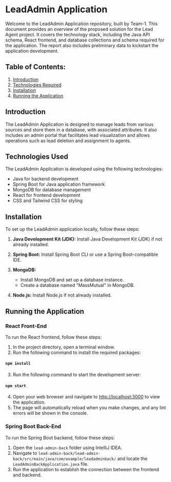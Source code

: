 # LeadAdmin Application

Welcome to the LeadAdmin Application repository, built by Team-1. This document provides an overview of the proposed solution for the Lead Agent project. It covers the technology stack, including the Java API schema, React frontend, and database collections and schema required for the application. The report also includes preliminary data to kickstart the application development.

## Table of Contents:

1. [Introduction](#introduction)
2. [Technologies Required](#technologies-required)
3. [Installation](#installation)
4. [Running the Application](#running-the-application)

## Introduction

The LeadAdmin Application is designed to manage leads from various sources and store them in a database, with associated attributes. It also includes an admin portal that facilitates lead visualization and allows operations such as lead deletion and assignment to agents.

## Technologies Used

The LeadAdmin Application is developed using the following technologies:

- Java for backend development
- Spring Boot for Java application framework
- MongoDB for database management
- React for frontend development
- CSS and Tailwind CSS for styling

## Installation

To set up the LeadAdmin application locally, follow these steps:

1. **Java Development Kit (JDK):**
   Install Java Development Kit (JDK) if not already installed.

2. **Spring Boot:**
   Install Spring Boot CLI or use a Spring Boot-compatible IDE.

3. **MongoDB:**

   - Install MongoDB and set up a database instance.
   - Create a database named "MassMutual" in MongoDB.

4. **Node.js:**
   Install Node.js if not already installed.

## Running the Application

### React Front-End

To run the React frontend, follow these steps:

1. In the project directory, open a terminal window.
2. Run the following command to install the required packages:

#### `npm install`

3. Run the following command to start the development server:

#### `npm start`

4. Open your web browser and navigate to [http://localhost:3000](http://localhost:3000) to view the application.
5. The page will automatically reload when you make changes, and any lint errors will be shown in the console.

### Spring Boot Back-End

To run the Spring Boot backend, follow these steps:

1. Open the `lead-admin-back` folder using IntelliJ IDEA.
2. Navigate to `lead-admin-back/lead-admin-back/src/main/java/com/example/leadadminback/` and locate the `LeadAdminBackApplication.java` file.
3. Run the application to establish the connection between the frontend and backend.
